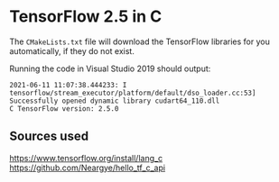 # TensorFlow 2.5 in C
The `CMakeLists.txt` file will download the TensorFlow libraries for you automatically, if they do not exist.

Running the code in Visual Studio 2019 should output:
```
2021-06-11 11:07:38.444233: I tensorflow/stream_executor/platform/default/dso_loader.cc:53] Successfully opened dynamic library cudart64_110.dll
C TensorFlow version: 2.5.0 
```

## Sources used
https://www.tensorflow.org/install/lang_c
https://github.com/Neargye/hello_tf_c_api